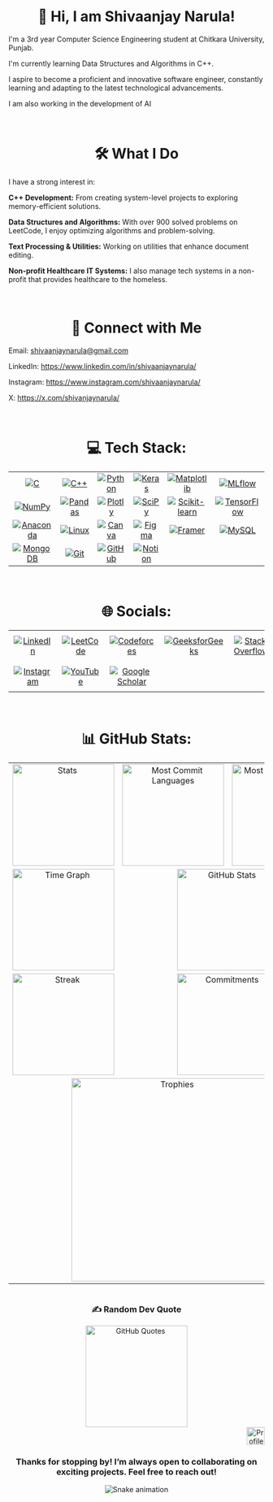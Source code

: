 <h1 align="center">👋 Hi, I am Shivaanjay Narula!</h1>

<p>
I'm a 3rd year Computer Science Engineering student at Chitkara University, Punjab.
</p>

<p>
I'm currently learning Data Structures and Algorithms in C++.
</p>

<p>
I aspire to become a proficient and innovative software engineer, constantly learning and adapting to the latest technological advancements.
</p>

<p>
I am also working in the development of AI
</p>

<br>
<h1 align="center">🛠️ What I Do</h1>

<p>
I have a strong interest in:
</p>

<p>
<strong>C++ Development:</strong> From creating system-level projects to exploring memory-efficient solutions.
</p>

<p>
<strong>Data Structures and Algorithms:</strong> With over 900 solved problems on LeetCode, I enjoy optimizing algorithms and problem-solving.
</p>

<p>
<strong>Text Processing & Utilities:</strong> Working on utilities that enhance document editing.
</p>

<p>
<strong>Non-profit Healthcare IT Systems:</strong> I also manage tech systems in a non-profit that provides healthcare to the homeless.
</p>
<br>
<h1 align="center">🤝 Connect with Me</h1>

Email:         shivaanjaynarula@gmail.com

LinkedIn:      https://www.linkedin.com/in/shivaanjaynarula/

Instagram:     https://www.instagram.com/shivaanjaynarula/

X:             https://x.com/shivanjaynarula/

<br>
<h1 align="center">💻 Tech Stack:</h1>
<div align="center">
<table>
  <tr>
    <td align="center"><a href="https://www.cprogramming.com/"><img src="https://img.shields.io/badge/c-%2300599C.svg?style=for-the-badge&logo=c&logoColor=white" alt="C"></a></td>
    <td align="center"><a href="https://cplusplus.com/"><img src="https://img.shields.io/badge/c++-%2300599C.svg?style=for-the-badge&logo=c%2B%2B&logoColor=white" alt="C++"></a></td>
    <td align="center"><a href="https://www.python.org/"><img src="https://img.shields.io/badge/python-3670A0?style=for-the-badge&logo=python&logoColor=ffdd54" alt="Python"></a></td>
    <td align="center"><a href="https://keras.io/"><img src="https://img.shields.io/badge/Keras-%23D00000.svg?style=for-the-badge&logo=Keras&logoColor=white" alt="Keras"></a></td>
    <td align="center"><a href="https://matplotlib.org/"><img src="https://img.shields.io/badge/Matplotlib-%23ffffff.svg?style=for-the-badge&logo=Matplotlib&logoColor=black" alt="Matplotlib"></a></td>
    <td align="center"><a href="https://mlflow.org/"><img src="https://img.shields.io/badge/mlflow-%23d9ead3.svg?style=for-the-badge&logo=numpy&logoColor=blue" alt="MLflow"></a></td>
  </tr>
  <tr>
    <td align="center"><a href="https://numpy.org/"><img src="https://img.shields.io/badge/numpy-%23013243.svg?style=for-the-badge&logo=numpy&logoColor=white" alt="NumPy"></a></td>
    <td align="center"><a href="https://pandas.pydata.org/"><img src="https://img.shields.io/badge/pandas-%23150458.svg?style=for-the-badge&logo=pandas&logoColor=white" alt="Pandas"></a></td>
    <td align="center"><a href="https://plotly.com/"><img src="https://img.shields.io/badge/Plotly-%233F4F75.svg?style=for-the-badge&logo=plotly&logoColor=white" alt="Plotly"></a></td>
    <td align="center"><a href="https://scipy.org/"><img src="https://img.shields.io/badge/SciPy-%230C55A5.svg?style=for-the-badge&logo=scipy&logoColor=white" alt="SciPy"></a></td>
    <td align="center"><a href="https://scikit-learn.org/"><img src="https://img.shields.io/badge/scikit--learn-%23F7931E.svg?style=for-the-badge&logo=scikit-learn&logoColor=white" alt="Scikit-learn"></a></td>
    <td align="center"><a href="https://www.tensorflow.org/"><img src="https://img.shields.io/badge/TensorFlow-%23FF6F00.svg?style=for-the-badge&logo=TensorFlow&logoColor=white" alt="TensorFlow"></a></td>
  </tr>
  <tr>
    <td align="center"><a href="https://www.anaconda.com/"><img src="https://img.shields.io/badge/Anaconda-%2344A833.svg?style=for-the-badge&logo=anaconda&logoColor=white" alt="Anaconda"></a></td>
    <td align="center"><a href="https://www.linux.org/"><img src="https://img.shields.io/badge/Linux-FCC624?style=for-the-badge&logo=linux&logoColor=black" alt="Linux"></a></td>
    <td align="center"><a href="https://www.canva.com/"><img src="https://img.shields.io/badge/Canva-%2300C4CC.svg?style=for-the-badge&logo=Canva&logoColor=white" alt="Canva"></a></td>
    <td align="center"><a href="https://www.figma.com/"><img src="https://img.shields.io/badge/figma-%23F24E1E.svg?style=for-the-badge&logo=figma&logoColor=white" alt="Figma"></a></td>
    <td align="center"><a href="https://www.framer.com/"><img src="https://img.shields.io/badge/Framer-black?style=for-the-badge&logo=framer&logoColor=blue" alt="Framer"></a></td>
    <td align="center"><a href="https://www.mysql.com/"><img src="https://img.shields.io/badge/mysql-%2300000f.svg?style=for-the-badge&logo=mysql&logoColor=white" alt="MySQL"></a></td>
  </tr>
  <tr>
    <td align="center"><a href="https://www.mongodb.com/"><img src="https://img.shields.io/badge/MongoDB-%234ea94b.svg?style=for-the-badge&logo=mongodb&logoColor=white" alt="MongoDB"></a></td>
    <td align="center"><a href="https://git-scm.com/"><img src="https://img.shields.io/badge/Git-fc6d26?style=for-the-badge&logo=git&logoColor=white" alt="Git"></a></td>
    <td align="center"><a href="https://github.com/"><img src="https://img.shields.io/badge/GitHub-%23121011.svg?style=for-the-badge&logo=github&logoColor=white" alt="GitHub"></a></td>
    <td align="center"><a href="https://www.notion.so/"><img src="https://img.shields.io/badge/Notion-%23000000.svg?style=for-the-badge&logo=notion&logoColor=white" alt="Notion"></a></td>
    <td align="center"></td>
    <td align="center"></td>
  </tr>
</table>



<!--<div>
  <a href="https://developer.mozilla.org/en-US/docs/Web/Guide/HTML/HTML5"><img src="https://img.shields.io/badge/html5-%23E34F26.svg?style=for-the-badge&logo=html5&logoColor=white" alt="HTML5"></a>
  <a href="https://developer.mozilla.org/en-US/docs/Web/CSS"><img src="https://img.shields.io/badge/css3-%231572B6.svg?style=for-the-badge&logo=css3&logoColor=white" alt="CSS3"></a>
  <a href="https://developer.mozilla.org/en-US/docs/Web/JavaScript"><img src="https://img.shields.io/badge/javascript-%23323330.svg?style=for-the-badge&logo=javascript&logoColor=%23F7DF1E" alt="JavaScript"></a>
  <a href="https://nextjs.org/"><img src="https://img.shields.io/badge/Next-black?style=for-the-badge&logo=next.js&logoColor=white" alt="Next.js"></a>
  <a href="https://nodejs.org/"><img src="https://img.shields.io/badge/node.js-6DA55F?style=for-the-badge&logo=node.js&logoColor=white" alt="Node.js"></a>
  <a href="https://reactjs.org/"><img src="https://img.shields.io/badge/react-%2320232a.svg?style=for-the-badge&logo=react&logoColor=%2361DAFB" alt="React"></a>
  <a href="https://expressjs.com/"><img src="https://img.shields.io/badge/express.js-%23404d59.svg?style=for-the-badge&logo=express&logoColor=%2361DAFB" alt="Express.js"></a>
  <a href="https://tailwindcss.com/"><img src="https://img.shields.io/badge/tailwindcss-%2338B2AC.svg?style=for-the-badge&logo=tailwind-css&logoColor=white" alt="TailwindCSS"></a>
  <a href="https://reactrouter.com/"><img src="https://img.shields.io/badge/React_Router-CA4245?style=for-the-badge&logo=react-router&logoColor=white" alt="React Router"></a>
  <a href="https://getbootstrap.com/"><img src="https://img.shields.io/badge/Bootstrap-563D7C?style=for-the-badge&logo=bootstrap&logoColor=white" alt="Bootstrap"></a>
</div>
-->

<br>
<h1 align="canter">🌐 Socials:</h1>
<div>
  <table>
    <tr>
      <td align="center" style="padding: 10px;">
        <a href="https://www.linkedin.com/in/shivaanjaynarula/">
          <img src="https://img.shields.io/badge/LinkedIn-0077B5?style=for-the-badge&logo=linkedin&logoColor=white" alt="LinkedIn">
        </a>
      </td>
      <td align="center" style="padding: 10px;">
        <a href="https://leetcode.com/u/ShivaanjayNarula/">
          <img src="https://img.shields.io/badge/-LeetCode-FFA116?style=for-the-badge&logo=LeetCode&logoColor=black" alt="LeetCode">
        </a>
      </td>
      <td align="center" style="padding: 10px;">
        <a href="https://codeforces.com/profile/Shivaanjay">
          <img src="https://img.shields.io/badge/Codeforces-445f9d?style=for-the-badge&logo=Codeforces&logoColor=white" alt="Codeforces">
        </a>
      </td>
      <td align="center" style="padding: 10px;">
        <a href="https://www.geeksforgeeks.org/user/shivaanjaynarula/">
          <img src="https://img.shields.io/badge/GeeksforGeeks-298D46?style=for-the-badge&logo=geeksforgeeks&logoColor=white" alt="GeeksforGeeks">
        </a>
      </td>
      <td align="center" style="padding: 10px;">
        <a href="https://stackoverflow.com/users/21311617/shivaanjay-narula">
          <img src="https://img.shields.io/badge/Stack_Overflow-FE7A16?style=for-the-badge&logo=stack-overflow&logoColor=white" alt="Stack Overflow">
        </a>
      </td>
      <td align="center" style="padding: 10px;">
        <a href="https://x.com/shivanjaynarula">
          <img src="https://img.shields.io/badge/Twitter-1DA1F2?style=for-the-badge&logo=twitter&logoColor=white" alt="Twitter">
        </a>
      </td>
    </tr>
    <tr>
      <td align="center" style="padding: 10px;">
        <a href="https://www.instagram.com/shivaanjaynarula/">
          <img src="https://img.shields.io/badge/Instagram-E4405F?style=for-the-badge&logo=instagram&logoColor=white" alt="Instagram">
        </a>
      </td>
      <td align="center" style="padding: 10px;">
        <a href="https://www.youtube.com/@shivaanjaynarula">
          <img src="https://img.shields.io/badge/YouTube-FF0000?style=for-the-badge&logo=youtube&logoColor=white" alt="YouTube">
        </a>
      </td>
      <td align="center" style="padding: 10px;">
        <a href="https://scholar.google.com/citations?user=lmfFJT4AAAAJ&hl=en">
          <img src="https://img.shields.io/badge/GoogleScholar-FFFC00?style=for-the-badge&logo=Scholar&logoColor=white" alt="Google Scholar">
        </a>
      </td>
      <td align="center" style="padding: 10px;">
        <!-- Placeholder for a true cell -->
        <img src="" alt="">
      </td>
      <td align="center" style="padding: 10px;">
        <!-- Placeholder for a true cell -->
        <img src="" alt="">
      </td>
      <td align="center" style="padding: 10px;">
        <!-- Placeholder for a true cell -->
        <img src="" alt="">
      </td>
    </tr>
  </table>
</div>


<br>
<h1 align="center">📊 GitHub Stats:</h1>
<div align="center">
  <table>
    <tr>
      <td align="center">
        <img src="http://github-profile-summary-cards.vercel.app/api/cards/stats?username=ShivaanjayNarula&theme=transparent" height="200em" alt="Stats"/>
      </td>
      <td align="center">
        <img src="http://github-profile-summary-cards.vercel.app/api/cards/most-commit-language?username=ShivaanjayNarula&theme=transparent&exclude=html,CSS,Jupyter%20Notebook" height="200em" alt="Most Commit Languages"/>
      </td>
      <td align="center">
        <img src="http://github-profile-summary-cards.vercel.app/api/cards/repos-per-language?username=ShivaanjayNarula&theme=transparent&exclude=html,CSS,Jupyter%20Notebook" height="200em" alt="Most Repo Languages"/>
      </td>
    </tr>
    <tr>
      <td align="center">
        <img src="http://github-profile-summary-cards.vercel.app/api/cards/productive-time?username=ShivaanjayNarula&theme=transparent&utcOffset=5.30" height="200em" alt="Time Graph"/>
      </td>
      <td align="center" colspan="2">
        <img src="https://github-readme-stats.vercel.app/api?username=ShivaanjayNarula&theme=transparent&hide_border=true&include_all_commits=true&count_private=true" height="200em" alt="GitHub Stats"/>
      </td>
    </tr>
    <tr>
      <td align="center">
        <img src="https://github-readme-streak-stats.herokuapp.com/?user=ShivaanjayNarula&theme=transparent&hide_border=true" height="200em" alt="Streak"/>
      </td>
      <td align="center" colspan="2">
        <img src="http://github-profile-summary-cards.vercel.app/api/cards/profile-details?username=ShivaanjayNarula&theme=transparent" height="200em" alt="Commitments"/>
      </td>
    </tr>
    <tr>
      <td align="center" colspan="3">
        <img src="https://github-profile-trophy.vercel.app/?username=ShivaanjayNarula&theme=transparent&no-frame=true&no-bg=true&margin-w=4&row=3&column=3" height="400em" alt="Trophies"/>
      </td>
    </tr>
  </table>
</div>



#
<!--
![](https://github-readme-stats.vercel.app/api?username=ShivaanjayNarula&theme=dark&hide_border=false&include_all_commits=true&count_private=true)<br/>
![](https://github-readme-streak-stats.herokuapp.com/?user=ShivaanjayNarula&theme=dark&hide_border=false)<br/>
![](https://github-readme-stats.vercel.app/api/top-langs/?username=ShivaanjayNarula&theme=dark&hide_border=false&include_all_commits=true&count_private=true)

## 🏆 GitHub Trophies
![](https://github-profile-trophy.vercel.app/?username=ShivaanjayNarula&theme=radical&no-frame=false&no-bg=false&margin-w=4)
-->
### ✍️ Random Dev Quote

<div align="center">
  <img src="https://quotes-github-readme.vercel.app/api?type=horizontal&theme=transparent&no-bg=true" height="200em" alt="GitHub Quotes"/>
</div>
<!--
### Meme of the day
<div>
  <img src="https://memer-new.vercel.app/api?type=horizontal&theme=transparent" height="200em" alt="Meme">
</div>
-->
<div align="right">
  <a href="https://visitcount.itsvg.in">
    <img src="https://visitcount.itsvg.in/api?id=ShivaanjayNarula&label=Profile%20Views&color=1&icon=0&pretty=false" height="35em" alt="Profile Visit Count"/>
  </a>
</div>



<!--
### 🔝 Top Contributed Repo
![](https://github-contributor-stats.vercel.app/api?username=ShivaanjayNarula&limit=5&theme=dark&combine_all_yearly_contributions=true)
-->
<h3 align="center">Thanks for stopping by! I’m always open to collaborating on exciting projects. Feel free to reach out!</h3>

![Snake animation](https://raw.githubusercontent.com/ShivaanjayNarula/ShivaanjayNarula/output/github-contribution-grid-snake-dark.svg)

<!--
**Shivaanjay/Shivaanjay** is a ✨ _special_ ✨ repository because its `README.md` (this file) appears on your GitHub profile.

Here are some ideas to get you started:

- 🔭 I’m currently working on ...
- 🌱 I’m currently learning ...
- 👯 I’m looking to collaborate on ...
- 🤔 I’m looking for help with ...
- 💬 Ask me about ...
- 📫 How to reach me: ...
- 😄 Pronouns: ...
- ⚡ Fun fact: ...
-->
